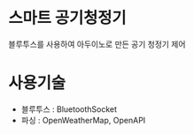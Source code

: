 # 스마트 공기청정기
블루투스를 사용하여 아두이노로 만든 공기 청정기 제어

# 사용기술
* 블루투스 : BluetoothSocket
* 파싱 : OpenWeatherMap, OpenAPI
